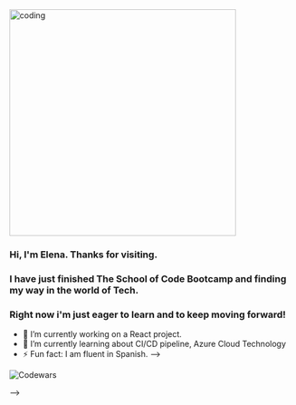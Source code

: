 
<img align="center" alt="coding" width="400" src=https://c.tenor.com/AlUkiGkR2j8AAAAM/new-game-ahagon-umiko-programming.gif>

### Hi, I'm Elena. Thanks for visiting. 
### I have just finished The School of Code Bootcamp and finding my way in the world of Tech.
### Right now i'm just eager to learn and to keep moving forward!





- 🔭 I’m currently working on a React project.
- 🌱 I’m currently learning about CI/CD pipeline, Azure Cloud Technology
- ⚡ Fun fact: I am fluent in Spanish. 
-->








![Codewars](https://github.r2v.ch/codewars?user=newcoder09)




-->
